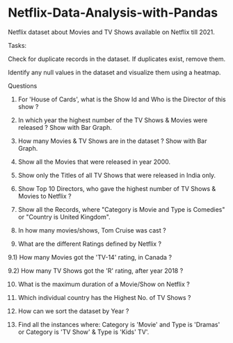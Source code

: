 # Netflix-Data-Analysis-with-Pandas
Netflix dataset about Movies and TV Shows available on Netflix till 2021.


Tasks:

Check for duplicate records in the dataset. If duplicates exist, remove them.

Identify any null values in the dataset and visualize them using a heatmap.

Questions

1) For 'House of Cards', what is the Show Id and Who is the Director of this show ?

2) In which year the highest number of the TV Shows & Movies were released ? Show with Bar Graph.

3) How many Movies & TV Shows are in the dataset ? Show with Bar Graph.

4) Show all the Movies that were released in year 2000.

5) Show only the Titles of all TV Shows that were released in India only.

6) Show Top 10 Directors, who gave the highest number of TV Shows & Movies to Netflix ?

7) Show all the Records, where "Category is Movie and Type is Comedies" or "Country is United Kingdom".

8) In how many movies/shows, Tom Cruise was cast ?

9) What are the different Ratings defined by Netflix ?

  9.1) How many Movies got the 'TV-14' rating, in Canada ?

  9.2) How many TV Shows got the 'R' rating, after year 2018 ?

10) What is the maximum duration of a Movie/Show on Netflix ?

11) Which individual country has the Highest No. of TV Shows ?

12) How can we sort the dataset by Year ?

13) Find all the instances where: Category is 'Movie' and Type is 'Dramas' or Category is 'TV Show' & Type is 'Kids' TV'.

